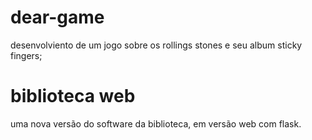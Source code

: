 # dear-game
 desenvolviento de um jogo sobre os rollings stones e seu album sticky fingers;
# biblioteca web
 uma nova versão do software da biblioteca, em versão web com flask.
